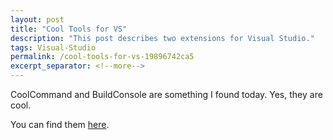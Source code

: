 ```yaml
---
layout: post
title: "Cool Tools for VS"
description: "This post describes two extensions for Visual Studio."
tags: Visual-Studio
permalink: /cool-tools-for-vs-19896742ca5
excerpt_separator: <!--more-->
---
```

CoolCommand and BuildConsole are something I found today. Yes, they are cool.

You can find them [here](https://asp-blogs.azurewebsites.net/gmilano).
<!--more-->
